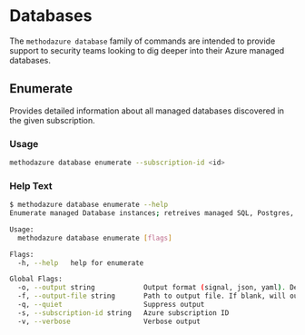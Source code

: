 # Databases

The `methodazure database` family of commands are intended to provide support to security teams looking to dig deeper into their Azure managed databases.

## Enumerate

Provides detailed information about all managed databases discovered in the given subscription.

### Usage

```bash
methodazure database enumerate --subscription-id <id>
```

### Help Text

```bash
$ methodazure database enumerate --help
Enumerate managed Database instances; retreives managed SQL, Postgres, and Postgres Flexible instance details

Usage:
  methodazure database enumerate [flags]

Flags:
  -h, --help   help for enumerate

Global Flags:
  -o, --output string            Output format (signal, json, yaml). Default value is signal (default "signal")
  -f, --output-file string       Path to output file. If blank, will output to STDOUT
  -q, --quiet                    Suppress output
  -s, --subscription-id string   Azure subscription ID
  -v, --verbose                  Verbose output

```
